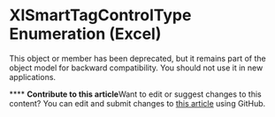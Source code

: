 
# XlSmartTagControlType Enumeration (Excel)

This object or member has been deprecated, but it remains part of the object model for backward compatibility. You should not use it in new applications.


****   **Contribute to this article**Want to edit or suggest changes to this content? You can edit and submit changes to  [this article](https://github.com/jhershey00/VBA_Excel_Test/OpenXMLCon/articles/74d8d990-a4cc-cec6-3d9f-5fedb5c1fc54.md) using GitHub.

